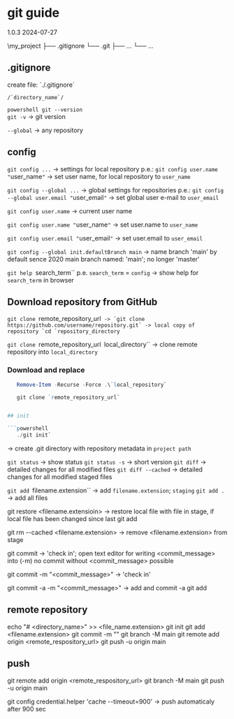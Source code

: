 # git guide
1.0.3
2024-07-27



\my_project
├── .gitignore
└── .git
   ├── ...
   └── ...


## .gitignore

create file:
`./.gitignore´

```.gitignore
/`directory_name`/
```

`powershell git --version`  
`git -v`
-> git version

`--global`
-> any repository


## config

`git config ...`
-> settings for local repository
   p.e.: `git config user.name "`user_name`"`
   -> set user name, for local repository to `user_name`

`git config --global ...`
-> global settings for repositories
   p.e.: `git config --global user.email "`user_email`"`
-> set global user e-mail to `user_email`

`git config user.name`
-> current user name

`git config user.name "`user_name`"`
-> set user.name to `user_name`

`git config user.email "`user_email`"`
-> set user.email to `user_email`

`git config --global init.defaultBranch main`
-> name branch 'main' by default
   sence 2020 main branch named: 'main'; no longer 'master'

`git help `search_term``
p.e. `search_term` = `config`
-> show help for `search_term` in browser


## Download repository from GitHub

`git clone `remote_repository_url``
-> `git clone https://github.com/username/repository.git`
-> local copy of repository
`cd `repository_directory``

`git clone `remote_repository_url` `local_directory``
-> clone remote repository into `local_directory`


### Download and replace 

```powershell
   Remove-Item -Recurse -Force .\`local_repository`

   git clone `remote_repository_url`


## init

```powershell
   ./git init`
```
-> create .git directory with repository metadata in `project path`

`git status`
-> show status
`git status -s`
-> short version
`git diff`
-> detailed changes for all modified files
`git diff --cached`
-> detailed changes for all modified staged files

`git add `filename.extension``
-> add `filename.extension`; `staging`
`git add .`
-> add all files

git restore <filename.extensioin>
-> restore local file with file in stage, if local file has been changed since last git add

git rm --cached <filename.extension>
-> remove <filename.extension> from stage

git commit
-> 'check in';
   open text editor for writing <commit_message> into (-m)
   no commit without <commit_message> possible

git commit -m "<commit_message>"
-> 'check in'

git commit -a -m "<commit_message>"
-> add and commit
-a git add


## remote repository

echo "# <directory_name>" >> <file_name.extension>
git init
git add <filename.extension>
git commit -m "<commit message>"
git branch -M main
git remote add origin <remote_respository_url>
git push -u origin main


## push

git remote add origin <remote_respository_url>
git branch -M main
git push -u origin main

git config credential.helper 'cache --timeout=900'
-> push automaticaly after 900 sec